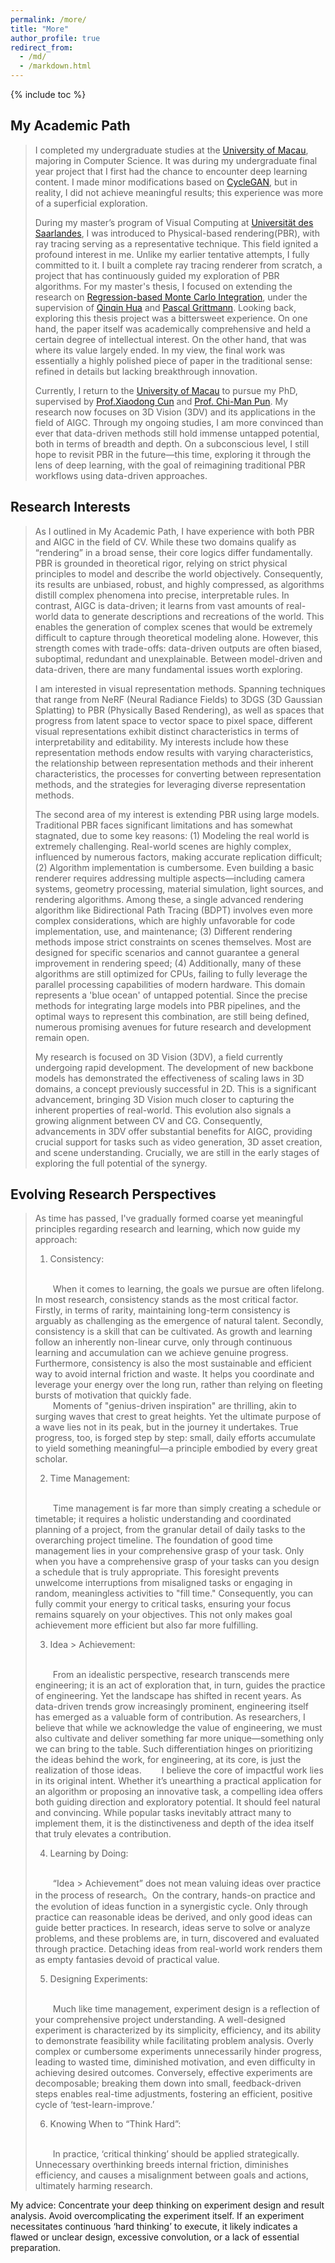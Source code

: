 ```yaml
---
permalink: /more/
title: "More"
author_profile: true
redirect_from: 
  - /md/
  - /markdown.html
---
```


{% include toc %}

## My Academic Path

> I completed my undergraduate studies at the [University of Macau](https://www.um.edu.mo/), majoring in Computer Science. It was during my undergraduate final year project that I first had the chance to encounter deep learning content. I made minor modifications based on [CycleGAN](https://arxiv.org/pdf/1703.10593), but in reality, I did not achieve meaningful results; this experience was more of a superficial exploration.
> 
> During my master’s program of Visual Computing at [Universität des Saarlandes](https://www.uni-saarland.de/), I was introduced to Physical-based rendering(PBR), with ray tracing serving as a representative technique.  This field ignited a profound interest in me. Unlike my earlier tentative attempts, I fully committed to it. I built a complete ray tracing renderer from scratch, a project that has continuously guided my exploration of PBR algorithms. For my master's thesis, I focused on extending the research on [Regression-based Monte Carlo Integration](https://arxiv.org/pdf/2211.07422), under the supervision of [Qinqin Hua](https://qingqin-hua.com/) and [Pascal Grittmann](https://graphics.cg.uni-saarland.de/people/grittmann.html). Looking back, exploring this thesis project was a bittersweet experience. On one hand, the paper itself was academically comprehensive and held a certain degree of intellectual interest. On the other hand, that was where its value largely ended. In my view, the final work was essentially a highly polished piece of paper in the traditional sense: refined in details but lacking breakthrough innovation.
> 
> Currently, I return to the [University of Macau](https://www.um.edu.mo/) to pursue my PhD, supervised by [Prof.Xiaodong Cun](https://vinthony.github.io/academic/) and [Prof. Chi-Man Pun](https://cmpun.github.io/). My research now focuses on 3D Vision (3DV) and its applications in the field of AIGC. Through my ongoing studies, I am more convinced than ever that data-driven methods still hold immense untapped potential, both in terms of breadth and depth. On a subconscious level, I still hope to revisit PBR in the future—this time, exploring it through the lens of deep learning, with the goal of reimagining traditional PBR workflows using data-driven approaches.

## Research Interests

> As I outlined in My Academic Path, I have experience with both PBR and AIGC in the field of CV. While these two domains qualify as “rendering” in a broad sense, their core logics differ fundamentally. PBR is grounded in theoretical rigor, relying on strict physical principles to model and describe the world objectively. Consequently, its results are unbiased, robust, and highly compressed, as algorithms distill complex phenomena into precise, interpretable rules. In contrast, AIGC is data-driven; it learns from vast amounts of real-world data to generate descriptions and recreations of the world. This enables the generation of complex scenes that would be extremely difficult to capture through theoretical modeling alone. However, this strength comes with trade-offs: data-driven outputs are often biased, suboptimal, redundant and unexplainable. Between model-driven and data-driven, there are many fundamental issues worth exploring.
> 
> I am interested in visual representation methods. Spanning techniques that range from NeRF (Neural Radiance Fields) to 3DGS (3D Gaussian Splatting) to PBR (Physically Based Rendering), as well as spaces that progress from latent space to vector space to pixel space, different visual representations exhibit distinct characteristics in terms of interpretability and editability. My interests include how these representation methods endow results with varying characteristics, the relationship between representation methods and their inherent characteristics, the processes for converting between representation methods, and the strategies for leveraging diverse representation methods.
> 
> The second area of my interest is extending PBR using large models. Traditional PBR faces significant limitations and has somewhat stagnated, due to some key reasons:
> (1) Modeling the real world is extremely challenging. Real-world scenes are highly complex, influenced by numerous factors, making accurate replication difficult;
> (2) Algorithm implementation is cumbersome. Even building a basic renderer requires addressing multiple aspects—including camera systems, geometry processing, material simulation, light sources, and rendering algorithms. Among these, a single advanced rendering algorithm like Bidirectional Path Tracing (BDPT) involves even more complex considerations, which are highly unfavorable for code implementation, use, and maintenance;
> (3) Different rendering methods impose strict constraints on scenes themselves. Most are designed for specific scenarios and cannot guarantee a general improvement in rendering speed;
> (4) Additionally, many of these algorithms are still optimized for CPUs, failing to fully leverage the parallel processing capabilities of modern hardware.
This domain represents a 'blue ocean' of untapped potential. Since the precise methods for integrating large models into PBR pipelines, and the optimal ways to represent this combination, are still being defined, numerous promising avenues for future research and development remain open.
> 
> My research is focused on 3D Vision (3DV), a field currently undergoing rapid development. The development of new backbone models has demonstrated the effectiveness of scaling laws in 3D domains, a concept previously successful in 2D. This is a significant advancement, bringing 3D Vision much closer to capturing the inherent properties of real-world. This evolution also signals a growing alignment between CV and CG. Consequently, advancements in 3DV offer substantial benefits for AIGC, providing crucial support for tasks such as video generation, 3D asset creation, and scene understanding. Crucially, we are still in the early stages of exploring the full potential of the synergy.

## Evolving Research Perspectives

> As time has passed, I've gradually formed coarse yet meaningful principles regarding research and learning, which now guide my approach:
> 
> 1. Consistency:
> <br>
> &emsp;&emsp;When it comes to learning, the goals we pursue are often lifelong. In most research, consistency stands as the most critical factor. Firstly, in terms of rarity, maintaining long-term consistency is arguably as challenging as the emergence of natural talent. Secondly, consistency is a skill that can be cultivated. As growth and learning follow an inherently non-linear curve, only through continuous learning and accumulation can we achieve genuine progress. Furthermore, consistency is also the most sustainable and efficient way to avoid internal friction and waste. It helps you coordinate and leverage your energy over the long run, rather than relying on fleeting bursts of motivation that quickly fade. 
> <br>
> &emsp;&emsp;Moments of "genius-driven inspiration" are thrilling, akin to surging waves that crest to great heights. Yet the ultimate purpose of a wave lies not in its peak, but in the journey it undertakes. True progress, too, is forged step by step: small, daily efforts accumulate to yield something meaningful—a principle embodied by every great scholar.
> 
> 2. Time Management:
> <br>
> &emsp;&emsp;Time management is far more than simply creating a schedule or timetable; it requires a holistic understanding and coordinated planning of a project, from the granular detail of daily tasks to the overarching project timeline. The foundation of good time management lies in your comprehensive grasp of your task. Only when you have a comprehensive grasp of your tasks can you design a schedule that is truly appropriate. This foresight prevents unwelcome interruptions from misaligned tasks or engaging in random, meaningless activities to "fill time." Consequently, you can fully commit your energy to critical tasks, ensuring your focus remains squarely on your objectives. This not only makes goal achievement more efficient but also far more fulfilling.
> 
> 3. Idea > Achievement:
> <br>
> &emsp;&emsp;From an idealistic perspective, research transcends mere engineering; it is an act of exploration that, in turn, guides the practice of engineering. Yet the landscape has shifted in recent years. As data-driven trends grow increasingly prominent, engineering itself has emerged as a valuable form of contribution. As researchers, I believe that while we acknowledge the value of engineering, we must also cultivate and deliver something far more unique—something only we can bring to the table. Such differentiation hinges on prioritizing the ideas behind the work, for engineering, at its core, is just the realization of those ideas.
> &emsp;&emsp;I believe the core of impactful work lies in its original intent. Whether it’s unearthing a practical application for an algorithm or proposing an innovative task, a compelling idea offers both guiding direction and exploratory potential. It should feel natural and convincing. While popular tasks inevitably attract many to implement them, it is the distinctiveness and depth of the idea itself that truly elevates a contribution.
> 
> 4. Learning by Doing:
> <br>
> &emsp;&emsp;“Idea > Achievement” does not mean valuing ideas over practice in the process of research。On the contrary, hands-on practice and the evolution of ideas function in a synergistic cycle. Only through practice can reasonable ideas be derived, and only good ideas can guide better practices. In research, ideas serve to solve or analyze problems, and these problems are, in turn, discovered and evaluated through practice. Detaching ideas from real-world work renders them as empty fantasies devoid of practical value.
> 
> 5. Designing Experiments:
> <br>
> &emsp;&emsp;Much like time management, experiment design is a reflection of your comprehensive project understanding. A well-designed experiment is characterized by its simplicity, efficiency, and its ability to demonstrate feasibility while facilitating problem analysis. Overly complex or cumbersome experiments unnecessarily hinder progress, leading to wasted time, diminished motivation, and even difficulty in achieving desired outcomes. Conversely, effective experiments are decomposable; breaking them down into small, feedback-driven steps enables real-time adjustments, fostering an efficient, positive cycle of ‘test-learn-improve.’
> 
> 6. Knowing When to “Think Hard”:
> <br>
> &emsp;&emsp;In practice, ‘critical thinking’ should be applied strategically. Unnecessary overthinking breeds internal friction, diminishes efficiency, and causes a misalignment between goals and actions, ultimately harming research.
My advice: Concentrate your deep thinking on experiment design and result analysis. Avoid overcomplicating the experiment itself. If an experiment necessitates continuous ‘hard thinking’ to execute, it likely indicates a flawed or unclear design, excessive convolution, or a lack of essential preparation.